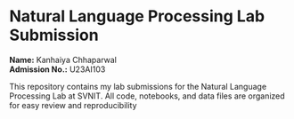 # Natural Language Processing Lab Submission

**Name:** Kanhaiya Chhaparwal  
**Admission No.:** U23AI103

This repository contains my lab submissions for the Natural Language Processing Lab at SVNIT. All code, notebooks, and data files are organized for easy review and reproducibility
